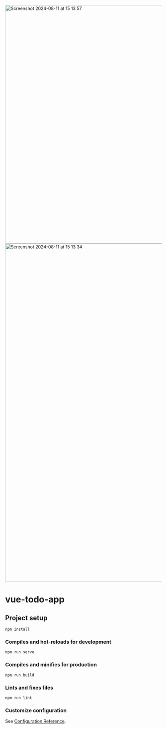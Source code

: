 <img width="765" alt="Screenshot 2024-08-11 at 15 13 57" src="https://github.com/user-attachments/assets/f0313512-078c-4b5f-81e9-44a788419684">

<img width="1086" alt="Screenshot 2024-08-11 at 15 13 34" src="https://github.com/user-attachments/assets/5282ad9a-1bae-4601-928d-122f387e1ccc">

# vue-todo-app

## Project setup
```
npm install
```

### Compiles and hot-reloads for development
```
npm run serve
```

### Compiles and minifies for production
```
npm run build
```

### Lints and fixes files
```
npm run lint
```

### Customize configuration
See [Configuration Reference](https://cli.vuejs.org/config/).

